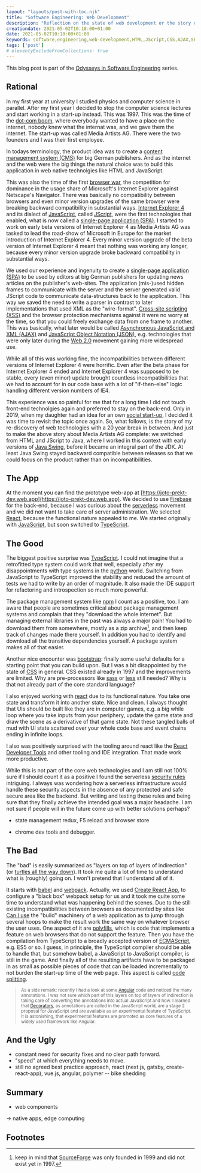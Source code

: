 ```yaml
---
layout: "layouts/post-with-toc.njk"
title: "Software Engineering: Web Development"
description: "Reflection on the state of web development or the story of Media Artists AG (1997)."
creationdate: 2021-05-02T10:18:00+01:00
date: 2021-05-02T10:18:00+01:00
keywords: software,engineering,web-development,HTML,JScript,CSS,AJAX,SPA,single-page-applications,JSON,CQS,CMS
tags: ['post']
# eleventyExcludeFromCollections: true
---
```


This blog post is part of the [Odysseys in Software Engineering](../series-odysseys-in-software-engineering) series.

## Rational

In my first year at university I studied physics and computer science in parallel. After my first year I decided to stop the computer science lectures
and start working in a start-up instead. This was 1997. This was the time of the [dot-com boom](https://en.wikipedia.org/wiki/Dot-com_bubble), where
everybody wanted to have a place on the internet, nobody knew what the internat was, and we gave them the internet. The start-up was called Media
Artists AG. There were the two founders and I was their first employee.

In todays terminology, the product idea was to create a [content management system (CMS)](https://en.wikipedia.org/wiki/Content_management_system) for
big German publishers. And as the internet and the web were the big things the natural choice was to build this application in web native technolgies
like HTML and JavaScript.

This was also the time of the first [browser war](https://en.wikipedia.org/wiki/Browser_wars), the competition for dominance in the usage share of
Microsoft's Internet Explorer against Netscape's Navigator. There was basically no compatibility between browsers and even minor version upgrades of
the same browser were breaking backward compatibility in substantial ways. [Internet Explorer 4](https://en.wikipedia.org/wiki/Internet_Explorer_4)
and its dialect of [JavaScript](https://en.wikipedia.org/wiki/JavaScript), called [JScript](https://en.wikipedia.org/wiki/JScript), were the first
technologies that enabled, what is now called a [single-page application (SPA)](https://en.wikipedia.org/wiki/Single-page_application). I started to
work on early beta versions of Internet Explorer 4 as Media Artists AG was tasked to lead the road-show of Microsoft in Europe for the market
introduction of Internet Explorer 4. Every minor version upgrade of the beta version of Internet Explorer 4 meant that nothing was working any longer,
because every minor version upgrade broke backward compatibility in substantial ways.

We used our experience and ingenuity to create a [single-page application (SPA)](https://en.wikipedia.org/wiki/Single-page_application) to be used by
editors at big German publishers for updating news articles on the publisher's web-sites. The application (mis-)used hidden frames to communicate with
the server and the server generated valid JScript code to communicate data-structures back to the application. This way we saved the need to write a
parser in contrast to later implementations that used XML as the "wire-format".  [Cross-site scripting
(XSS)](https://en.wikipedia.org/wiki/Cross-site_scripting) and the browser protection mechanisms against it were no worry at the time, so that you could freely
exchange data from one frame to another. This was basically, what later would be called [Asynchronous JavaScript and XML
(AJAX)](https://en.wikipedia.org/wiki/Ajax_(programming)) and [JavaScript Object Notation (JSON)](https://en.wikipedia.org/wiki/JSON),
e.g. technologies that were only later during the [Web 2.0](https://en.wikipedia.org/wiki/Web_2.0) movement gaining more widespread use.

While all of this was working fine, the incompatibilities between different versions of Internet Explorer 4 were horrific. Even after the beta phase
for Internet Explorer 4 ended and Internet Explorer 4 was supposed to be stable, every (even minor) update brought countless incompatibilities that we
had to account for in our code base with a lot of "if-then-else" logic handling different version numbers of IE4.

This experience was so painful for me that for a long time I did not touch front-end technolgies again and preferred to stay on the back-end. Only in
2019, when my daughter had an idea for an own [social start-up](https://en.wikipedia.org/wiki/Social_entrepreneurship), I decided it was time to
revisit the topic once again. So, what follows, is the story of my re-discovery of web technologies with a 20 year break in between. And just to make
the above story about Media Artists AG complete: we switched from HTML and JScript to Java, where I worked in this context with early versions of
[Java Swing](https://en.wikipedia.org/wiki/Swing_(Java)), before it became an integral part of the JDK. At least Java Swing stayed backward compatible
between releases so that we could focus on the product rather than on incompatibilities.

## The App

At the moment you can find the prototype web-app at [https://joto-prekt-dev.web.app](https://joto-prekt-dev.web.app). We decided to use
[Firebase](https://firebase.google.com/) for the back-end, because I was curious about the
[serverless](https://en.wikipedia.org/wiki/Serverless_computing) movement and we did not want to take care of server administration. We selected
[React](https://en.wikipedia.org/wiki/React_(JavaScript_library)), because the functional nature appealed to me. We started originally with
[JavaScript](https://en.wikipedia.org/wiki/JavaScript), but soon switched to [TypeScript](https://en.wikipedia.org/wiki/TypeScript).

## The Good

The biggest positive surprise was [TypeScript](https://en.wikipedia.org/wiki/TypeScript). I could not imagine that a retrofitted type system could
work that well, especially after my disappointments with type systems in the
[python](https://en.wikipedia.org/wiki/Python_(programming_language)#Typing) world. Switching from JavaScript to TypeScript improved the stability and
reduced the amount of tests we had to write by an order of magnitude. It also made the IDE support for refactoring and introspection so much more
powerful.

The package management system like [npm](https://www.npmjs.com/) I count as a positive, too. I am aware that people are sometimes critical about
package management systems and complain that they "download the whole internet". But managing external libraries in the past was always a major pain!
You had to download them from somewhere, mostly as a zip archive[^sourceforge], and then keep track of changes made there yourself. In addition you
had to identify and download all the transitive dependencies yourself. A package system makes all of that easier.

Another nice encounter was [bootstrap](https://getbootstrap.com/): finally some useful defaults for a starting point that you can build upon. But I
was a bit disappointed by the state of [CSS](https://en.wikipedia.org/wiki/CSS) in general. CSS existed already in 1997 and the improvements are
limited. Why are pre-processors like [sass](https://sass-lang.com/) or [less](https://lesscss.org/) still needed? Why is that not already part of the
core standard language?

I also enjoyed working with [react](https://reactjs.org/) due to its functional nature. You take one state and transform it into another state. Nice
and clean. I always thought that UIs should be built like they are in computer games, e.g. a big while loop where you take inputs from your periphery,
update the game state and draw the scene as a derivative of that game state. Not these tangled balls of mud with UI state scattered over your whole
code base and event chains ending in infinite loops.

I also was positively surprised with the tooling around react like the [React Developer
Tools](https://chrome.google.com/webstore/detail/react-developer-tools/fmkadmapgofadopljbjfkapdkoienihi?hl=en) and other tooling and IDE
integration. That made work more productive.

While this is not part of the core web technologies and I am still not 100% sure if I should count it as a positive I found the serverless [security
rules](https://firebase.google.com/docs/rules) intriguing. I always was wondering how a serverless infrastructure would handle these security aspects
in the absence of any protected and safe secure area like the backend. But writing and testing these rules and being sure that they finally achieve
the intended goal was a major headache. I am not sure if people will in the future come up with better solutions perhaps?

- state management redux, F5 reload and browser store

- chrome dev tools and debugger.

## The Bad

The "bad" is easily summarized as "layers on top of layers of indirection" (or [turtles all the way
down](https://en.wikipedia.org/wiki/Turtles_all_the_way_down)). It took me quite a lot of time to understand what is (roughly) going on. I won't
pretend that I understand all of it.

It starts with [babel](https://babeljs.io/) and [webpack](https://webpack.js.org/). Actually, we used [Create React
App](https://create-react-app.dev/), to configure a "black box" webpack setup for us and it took me quite some time to understand what was happening
behind the scenes. Due to the still existing incompatibilities between browsers as documented by sites like [Can I use](https://caniuse.com/) the
"build" machinery of a web application as to jump through several hoops to make the result work the same way on whatever browser the user uses. One
aspect of it are [polyfills](https://en.wikipedia.org/wiki/Polyfill_(programming)), which is code that implements a feature on web browsers that do
not support the feature. Then you have the compilation from TypeScript to a broadly accepted version of
[ECMAScript](https://en.wikipedia.org/wiki/ECMAScript), e.g. ES5 or so. I guess, in principle, the TypeScript compiler should be able to handle that,
but somehow babel, a JavaScript to JavaScript compiler, is still in the game. And finally all of the resulting artifacts have to be packaged in as
small as possible pieces of code that can be loaded incrementally to not burden the start-up time of the web page. This aspect is called [code
splitting](https://developer.mozilla.org/en-US/docs/Glossary/Code_splitting).

> <span style="font-size:smaller">As a side remark: recently I had a look at some [Angular](https://angular.io/) code and noticed the many
> annotations. I was not sure which part of this layers on top of layers of indirection is taking care of converting the annotations into actual
> JavaScript and how. I learned that [Decorators](https://www.typescriptlang.org/docs/handbook/decorators.html), as annotations are called in the
> JavaScript world, are a stage 2 proposal for JavaScript and are available as an experimental feature of TypeScript. It is astonishing, that
> experimental features are promoted as core features of a widely used framework like Angular.</span>


## And the Ugly

- constant need for security fixes and no clear path forward.
- "speed" at which everything needs to move.
- still no agreed best practice approach, react (next.js, gatsby, create-react-app), vue.js, angular, polymer
-- bike shedding

## Summary

- web components

-> native apps, edge computing

## Footnotes

[^sourceforge]: keep in mind that [SourceForge](https://en.wikipedia.org/wiki/SourceForge) was only founded in 1999 and did not exist yet in 1997.
